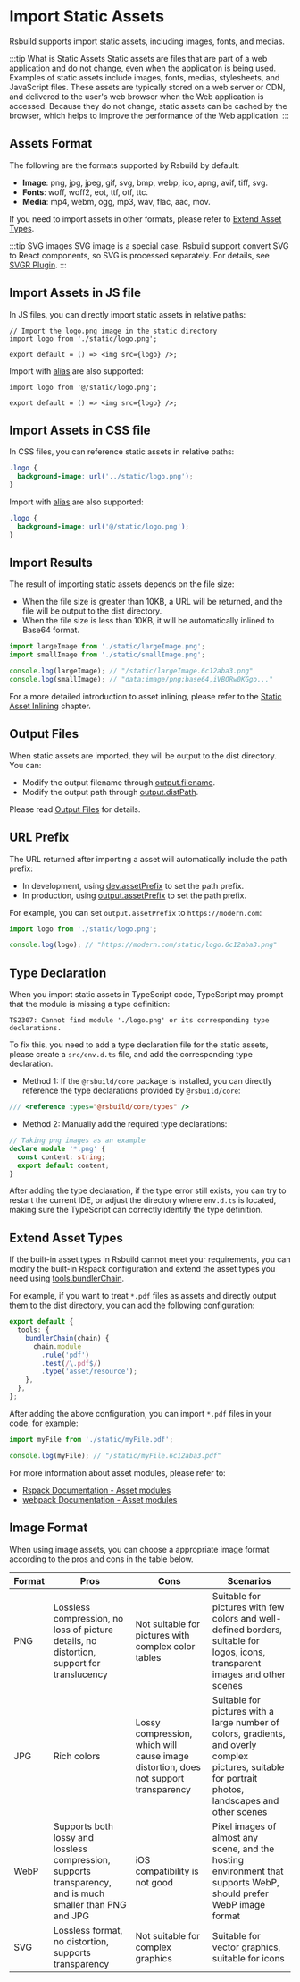 # Import Static Assets

Rsbuild supports import static assets, including images, fonts, and medias.

:::tip What is Static Assets
Static assets are files that are part of a web application and do not change, even when the application is being used. Examples of static assets include images, fonts, medias, stylesheets, and JavaScript files. These assets are typically stored on a web server or CDN, and delivered to the user's web browser when the Web application is accessed. Because they do not change, static assets can be cached by the browser, which helps to improve the performance of the Web application.
:::

## Assets Format

The following are the formats supported by Rsbuild by default:

- **Image**: png, jpg, jpeg, gif, svg, bmp, webp, ico, apng, avif, tiff, svg.
- **Fonts**: woff, woff2, eot, ttf, otf, ttc.
- **Media**: mp4, webm, ogg, mp3, wav, flac, aac, mov.

If you need to import assets in other formats, please refer to [Extend Asset Types](#extend-asset-types).

:::tip SVG images
SVG image is a special case. Rsbuild support convert SVG to React components, so SVG is processed separately. For details, see [SVGR Plugin](/plugins/list/plugin-svgr).
:::

## Import Assets in JS file

In JS files, you can directly import static assets in relative paths:

```tsx
// Import the logo.png image in the static directory
import logo from './static/logo.png';

export default = () => <img src={logo} />;
```

Import with [alias](/guide/advanced/alias) are also supported:

```tsx
import logo from '@/static/logo.png';

export default = () => <img src={logo} />;
```

## Import Assets in CSS file

In CSS files, you can reference static assets in relative paths:

```css
.logo {
  background-image: url('../static/logo.png');
}
```

Import with [alias](/guide/advanced/alias) are also supported:

```css
.logo {
  background-image: url('@/static/logo.png');
}
```

## Import Results

The result of importing static assets depends on the file size:

- When the file size is greater than 10KB, a URL will be returned, and the file will be output to the dist directory.
- When the file size is less than 10KB, it will be automatically inlined to Base64 format.

```js
import largeImage from './static/largeImage.png';
import smallImage from './static/smallImage.png';

console.log(largeImage); // "/static/largeImage.6c12aba3.png"
console.log(smallImage); // "data:image/png;base64,iVBORw0KGgo..."
```

For a more detailed introduction to asset inlining, please refer to the [Static Asset Inlining](/guide/optimization/inline-assets) chapter.

## Output Files

When static assets are imported, they will be output to the dist directory. You can:

- Modify the output filename through [output.filename](/config/options/output.html#outputfilename).
- Modify the output path through [output.distPath](/config/options/output.html#outputdistpath).

Please read [Output Files](/guide/basic/output-files) for details.

## URL Prefix

The URL returned after importing a asset will automatically include the path prefix:

- In development, using [dev.assetPrefix](/config/options/dev.html#devassetprefix) to set the path prefix.
- In production, using [output.assetPrefix](/config/options/output.html#outputassetprefix) to set the path prefix.

For example, you can set `output.assetPrefix` to `https://modern.com`:

```js
import logo from './static/logo.png';

console.log(logo); // "https://modern.com/static/logo.6c12aba3.png"
```

## Type Declaration

When you import static assets in TypeScript code, TypeScript may prompt that the module is missing a type definition:

```
TS2307: Cannot find module './logo.png' or its corresponding type declarations.
```

To fix this, you need to add a type declaration file for the static assets, please create a `src/env.d.ts` file, and add the corresponding type declaration.

- Method 1: If the `@rsbuild/core` package is installed, you can directly reference the type declarations provided by `@rsbuild/core`:

```ts
/// <reference types="@rsbuild/core/types" />
```

- Method 2: Manually add the required type declarations:

```ts title="src/env.d.ts"
// Taking png images as an example
declare module '*.png' {
  const content: string;
  export default content;
}
```

After adding the type declaration, if the type error still exists, you can try to restart the current IDE, or adjust the directory where `env.d.ts` is located, making sure the TypeScript can correctly identify the type definition.

## Extend Asset Types

If the built-in asset types in Rsbuild cannot meet your requirements, you can modify the built-in Rspack configuration and extend the asset types you need using [tools.bundlerChain](/config/options/tools.html#toolsbundlerchain).

For example, if you want to treat `*.pdf` files as assets and directly output them to the dist directory, you can add the following configuration:

```ts
export default {
  tools: {
    bundlerChain(chain) {
      chain.module
        .rule('pdf')
        .test(/\.pdf$/)
        .type('asset/resource');
    },
  },
};
```

After adding the above configuration, you can import `*.pdf` files in your code, for example:

```js
import myFile from './static/myFile.pdf';

console.log(myFile); // "/static/myFile.6c12aba3.pdf"
```

For more information about asset modules, please refer to:

- [Rspack Documentation - Asset modules](https://rspack.dev/guide/asset-module.html#asset-modules)
- [webpack Documentation - Asset modules](https://webpack.js.org/guides/asset-modules/)

## Image Format

When using image assets, you can choose a appropriate image format according to the pros and cons in the table below.

| Format | Pros                                                                                                      | Cons                                                                                | Scenarios                                                                                                                                              |
| ------ | --------------------------------------------------------------------------------------------------------- | ----------------------------------------------------------------------------------- | ------------------------------------------------------------------------------------------------------------------------------------------------------ |
| PNG    | Lossless compression, no loss of picture details, no distortion, support for translucency                 | Not suitable for pictures with complex color tables                                 | Suitable for pictures with few colors and well-defined borders, suitable for logos, icons, transparent images and other scenes                         |
| JPG    | Rich colors                                                                                               | Lossy compression, which will cause image distortion, does not support transparency | Suitable for pictures with a large number of colors, gradients, and overly complex pictures, suitable for portrait photos, landscapes and other scenes |
| WebP   | Supports both lossy and lossless compression, supports transparency, and is much smaller than PNG and JPG | iOS compatibility is not good                                                       | Pixel images of almost any scene, and the hosting environment that supports WebP, should prefer WebP image format                                      |
| SVG    | Lossless format, no distortion, supports transparency                                                     | Not suitable for complex graphics                                                   | Suitable for vector graphics, suitable for icons                                                                                                       |
